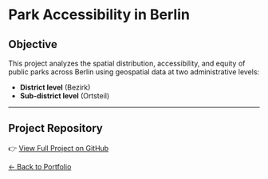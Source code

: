#  Park Accessibility in Berlin

##  Objective

This project analyzes the spatial distribution, accessibility, and equity of public parks across Berlin using geospatial data at two administrative levels:

- **District level** (Bezirk)
- **Sub-district level** (Ortsteil)
---
## Project Repository

👉 [View Full Project on GitHub](https://github.com/fyeqaa/berlin-park-accessibility)



[← Back to Portfolio](../index.md)
